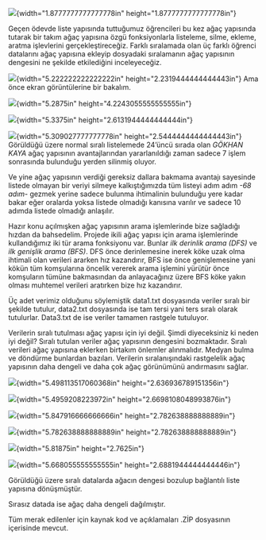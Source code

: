 ![](media/image1.jpeg){width="1.8777777777777778in"
height="1.8777777777777778in"}

Geçen ödevde liste yapısında tuttuğumuz öğrencileri bu kez ağaç
yapısında tutarak bir takım ağaç yapısına özgü fonksiyonlarla listeleme,
silme, ekleme, aratma işlevlerini gerçekleştireceğiz. Farklı sıralamada
olan üç farklı öğrenci datalarını ağaç yapısına ekleyip dosyadaki
sıralamanın ağaç yapısının dengesini ne şekilde etkilediğini
inceleyeceğiz.

![](media/image2.png){width="5.222222222222222in"
height="2.2319444444444443in"} Ama önce ekran görüntülerine bir bakalım.

![](media/image3.png){width="5.2875in" height="4.2243055555555555in"}

![](media/image4.png){width="5.3375in" height="2.6131944444444444in"}

![](media/image5.png){width="5.309027777777778in"
height="2.5444444444444443in"} Görüldüğü üzere normal sıralı listelemede
24’üncü sırada olan *GÖKHAN KAYA* ağaç yapısının avantajlarından
yararlanıldığı zaman sadece 7 işlem sonrasında bulunduğu yerden silinmiş
oluyor.

Ve yine ağaç yapısının verdiği gereksiz dallara bakmama avantajı
sayesinde listede olmayan bir veriyi silmeye kalkıştığımızda tüm listeyi
adım adım *-68 adım-* gezmek yerine sadece bulunma ihtimalinin bulunduğu
yere kadar bakar eğer oralarda yoksa listede olmadığı kanısına varılır
ve sadece 10 adımda listede olmadığı anlaşılır.

Hazır konu açılmışken ağaç yapısının arama işlemlerinde bize sağladığı
hızdan da bahsedelim. Projede ikili ağaç yapısı için arama işlemlerinde
kullandığımız iki tür arama fonksiyonu var. Bunlar *ilk derinlik arama
(DFS)* ve *ilk genişlik arama (BFS)*. DFS önce derinlemesine inerek köke
uzak olma ihtimali olan verileri ararken hız kazandırır, BFS ise önce
genişlemesine yani kökün tüm komşularına öncelik vererek arama işlemini
yürütür önce komşuların tümüne bakmasından da anlayacağınız üzere BFS
köke yakın olması muhtemel verileri aratırken bize hız kazandırır.

Üç adet verimiz olduğunu söylemiştik data1.txt dosyasında veriler sıralı
bir şekilde tutulur, data2.txt dosyasında ise tam tersi yani ters sıralı
olarak tutulurlar. Data3.txt de ise veriler tamamen rastgele tutuluyor.

Verilerin sıralı tutulması ağaç yapısı için iyi değil. Şimdi
diyeceksiniz ki neden iyi değil? Sıralı tutulan veriler ağaç yapısının
dengesini bozmaktadır. Sıralı verileri ağaç yapısına eklerken birtakım
önlemler alınmalıdır. Medyan bulma ve döndürme bunlardan bazıları.
Verilerin sıralanışındaki rastgelelik ağaç yapısının daha dengeli ve
daha çok ağaç görünümünü andırmasını sağlar.

![](media/image6.png){width="5.498113517060368in"
height="2.636936789151356in"}

![](media/image7.png){width="5.4959208223972in"
height="2.6698108048993876in"}

![](media/image8.png){width="5.847916666666666in"
height="2.782638888888889in"}

![](media/image9.png){width="5.782638888888889in"
height="2.782638888888889in"}

![](media/image10.png){width="5.81875in" height="2.7625in"}

![](media/image11.png){width="5.668055555555555in"
height="2.6881944444444446in"}

Görüldüğü üzere sıralı datalarda ağacın dengesi bozulup bağlantılı liste
yapısına dönüşmüştür.

Sırasız datada ise ağaç daha dengeli dağılmıştır.

Tüm merak edilenler için kaynak kod ve açıklamaları .ZİP dosyasının
içerisinde mevcut.
